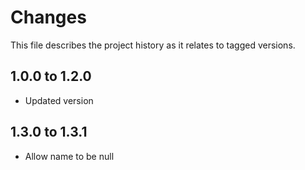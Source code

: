 # Changes
This file describes the project history as it relates to tagged versions.

## 1.0.0 to 1.2.0
- Updated version

## 1.3.0 to 1.3.1
- Allow name to be null

